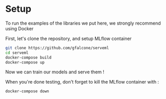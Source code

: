# Setup

To run the examples of the libraries we put here, we strongly recommend using Docker

First, let's clone the repository, and setup MLflow container 

````bash
git clone https://github.com/gfalcone/serveml
cd serveml
docker-compose build
docker-compose up
````

Now we can train our models and serve them !

When you're done testing, don't forget to kill the MLflow container with : 

```bash
docker-compose down
```